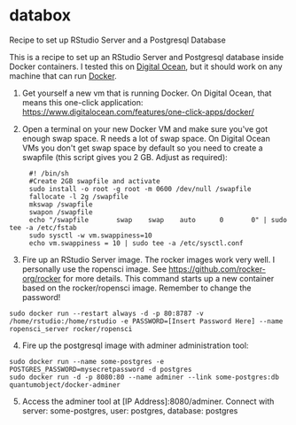 # databox
Recipe to set up RStudio Server and a Postgresql Database

This is a recipe to set up an RStudio Server and Postgresql database inside Docker containers. I tested this on [Digital Ocean](www.digitalocean.com), but it should work on any machine that can run [Docker](www.docker.com).

1. Get yourself a new vm that is running Docker. On Digital Ocean, that means this one-click application: https://www.digitalocean.com/features/one-click-apps/docker/

2. Open a terminal on your new Docker VM and make sure you've got enough swap space. R needs a lot of swap space. On Digital Ocean VMs you don't get swap space by default so you need to create a swapfile (this script gives you 2 GB. Adjust as required):

```
     #! /bin/sh
     #Create 2GB swapfile and activate
     sudo install -o root -g root -m 0600 /dev/null /swapfile
     fallocate -l 2g /swapfile
     mkswap /swapfile
     swapon /swapfile
     echo "/swapfile       swap    swap    auto      0       0" | sudo tee -a /etc/fstab
     sudo sysctl -w vm.swappiness=10
     echo vm.swappiness = 10 | sudo tee -a /etc/sysctl.conf
```

3. Fire up an RStudio Server image. The rocker images work very well. I personally use the ropensci image. See https://github.com/rocker-org/rocker for more details. This command starts up a new container based on the rocker/ropensci image. Remember to change the password!

```
sudo docker run --restart always -d -p 80:8787 -v /home/rstudio:/home/rstudio -e PASSWORD=[Insert Password Here] --name ropensci_server rocker/ropensci
```

4. Fire up the postgresql image with adminer administration tool:

```
sudo docker run --name some-postgres -e POSTGRES_PASSWORD=mysecretpassword -d postgres
sudo docker run -d -p 8080:80 --name adminer --link some-postgres:db quantumobject/docker-adminer
```

5. Access the adminer tool at [IP Address]:8080/adminer. Connect with server: some-postgres, user: postgres, database: postgres

